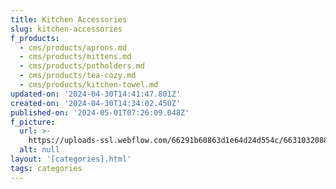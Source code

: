```yaml
---
title: Kitchen Accessories
slug: kitchen-accessories
f_products:
  - cms/products/aprons.md
  - cms/products/mittens.md
  - cms/products/potholders.md
  - cms/products/tea-cozy.md
  - cms/products/kitchen-towel.md
updated-on: '2024-04-30T14:41:47.801Z'
created-on: '2024-04-30T14:34:02.450Z'
published-on: '2024-05-01T07:26:09.048Z'
f_picture:
  url: >-
    https://uploads-ssl.webflow.com/66291b60863d1e64d24d554c/66310320884d68147e1bab02_pexels-charlotte-may-5824488.jpg
  alt: null
layout: '[categories].html'
tags: categories
---
```



